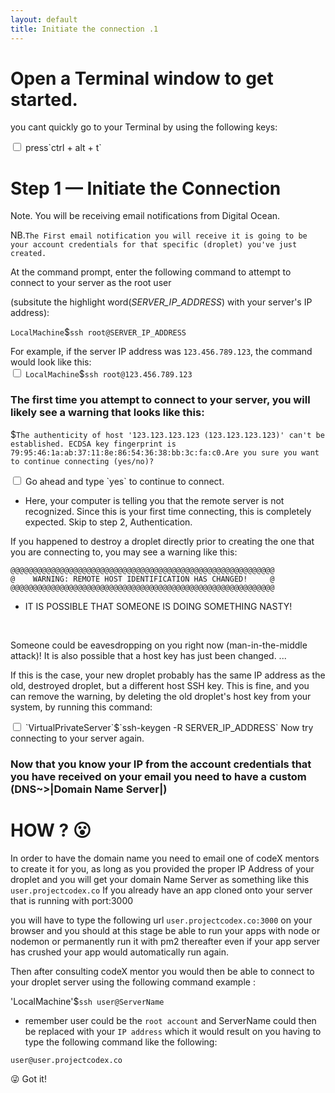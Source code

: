 ```yaml
---
layout: default
title: Initiate the connection .1
---
```


# Open a Terminal window to get started.</h3>
you cant quickly go to your Terminal by using the following keys:

<input type="checkbox" class="sidebar-checkbox" id="sidebar-checkbox">
press`ctrl + alt + t`

# Step 1 — Initiate the Connection

Note. You will be receiving email notifications from Digital Ocean.

NB.`The First email notification you will receive it is going to be your account credentials for that specific (droplet) you've just created.`

At the command prompt, enter the following command to attempt to connect to your server as the root user


(subsitute the highlight word(*SERVER_IP_ADDRESS*) with your server's IP address):

`LocalMachine`$`ssh root@SERVER_IP_ADDRESS`

For example, if the server IP address was `123.456.789.123`, the command would look like this:<br />
<input type="checkbox" class="sidebar-checkbox" id="sidebar-checkbox">
`LocalMachine`$`ssh root@123.456.789.123`

<h3>The first time you attempt to connect to your server, you will likely see a warning that looks like this:</h3>

$`The authenticity of host '123.123.123.123 (123.123.123.123)' can't be established.
ECDSA key fingerprint is 79:95:46:1a:ab:37:11:8e:86:54:36:38:bb:3c:fa:c0.Are you sure you want to continue connecting (yes/no)?`

<input type="checkbox" class="sidebar-checkbox" id="sidebar-checkbox">
Go ahead and type `yes` to continue to connect.

* Here, your computer is telling you that the remote server is not recognized. Since this is your first time connecting, this is completely expected. Skip to step 2, Authentication.

If you happened to destroy a droplet directly prior to creating the one that you are connecting to, you may see a warning like this:

<pre><code>@@@@@@@@@@@@@@@@@@@@@@@@@@@@@@@@@@@@@@@@@@@@@@@@@@@@@@@@@@@
@    WARNING: REMOTE HOST IDENTIFICATION HAS CHANGED!     @
@@@@@@@@@@@@@@@@@@@@@@@@@@@@@@@@@@@@@@@@@@@@@@@@@@@@@@@@@@@</code></pre>
* IT IS POSSIBLE THAT SOMEONE IS DOING SOMETHING NASTY!
<br />
<p>Someone could be eavesdropping on you right now (man-in-the-middle attack)!
It is also possible that a host key has just been changed.
...</p>

If this is the case, your new droplet probably has the same IP address as the old, destroyed droplet, but a different host SSH key. This is fine, and you can remove the warning, by deleting the old droplet's host key from your system, by running this command:

<input type="checkbox" class="sidebar-checkbox" id="sidebar-checkbox">
`VirtualPrivateServer`$`ssh-keygen -R SERVER_IP_ADDRESS`
Now try connecting to your server again.

<h3>Now that you know your IP from the account credentials that you have received on your email you need to have a custom (DNS~>|Domain Name Server|)</h3>


# HOW ? :open_mouth:


In order to have the domain name you need to email one of codeX mentors to create it for you, as long as you provided the proper IP Address of your droplet
and you will get your domain Name Server as something like this `user.projectcodex.co`
If you already have an app cloned onto your server that is running with port:3000

you will have to type the following url `user.projectcodex.co:3000` on your browser and you should at this stage be able to run your apps with node or nodemon or permanently run it with pm2 thereafter even if your  app server has crushed your app would automatically run again.

Then after consulting codeX mentor you would then be able to connect to your droplet server using the following command example :

'LocalMachine'$`ssh user@ServerName`

* remember user could be the `root account` and ServerName could then be replaced with your `IP address` which it would result on you having to type the following command like the following:

`user@user.projectcodex.co`

:stuck_out_tongue_winking_eye: Got it!
